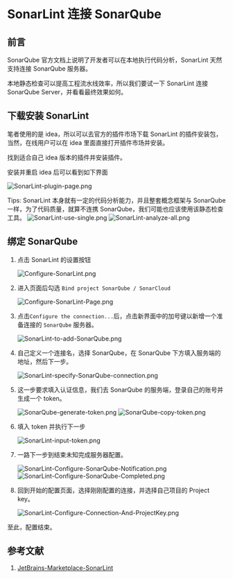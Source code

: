 # SonarLint 连接 SonarQube

## 前言

SonarQube 官方文档上说明了开发者可以在本地执行代码分析，SonarLint 天然支持连接 SonarQube 服务器。

本地静态检查可以提高工程流水线效率，所以我们要试一下 SonarLint 连接 SonarQube Server，并看看最终效果如何。

## 下载安装 SonarLint

笔者使用的是 idea，所以可以去官方的插件市场下载 SonarLint 的插件安装包，当然，在线用户可以在 idea 里面直接打开插件市场并安装。

找到适合自己 idea 版本的插件并安装插件。

安装并重启 idea 后可以看到如下界面

![SonarLint-plugin-page.png](../docImg/SonarLint-plugin-page.png)

Tips: SonarLint 本身就有一定的代码分析能力，并且整套概念框架与 SonarQube 一样，为了代码质量，就算不连携 SonarQube，我们可能也应该使用该静态检查工具。
![SonarLint-use-single.png](../docImg/SonarLint-use-single.png)
![SonarLint-analyze-all.png](../docImg/SonarLint-analyze-all.png)

## 绑定 SonarQube

1. 点击 SonarLint 的设置按钮

   ![Configure-SonarLint.png](../docImg/Configure-SonarLint.png)

2. 进入页面后勾选 `Bind project SonarQube / SonarCloud`

   ![Configure-SonarLint-Page.png](../docImg/Configure-SonarLint-Page.png)

3. 点击`Configure the connection...`后，点击新界面中的加号键以新增一个准备连接的 `SonarQube` 服务器。

   ![SonarLint-to-add-SonarQube.png](../docImg/SonarLint-to-add-SonarQube.png)

4. 自己定义一个连接名，选择 SonarQube，在 SonarQube 下方填入服务端的地址，然后下一步。

   ![SonarLint-specify-SonarQube-connection.png](../docImg/SonarLint-specify-SonarQube-connection.png)

5. 这一步要求填入认证信息，我们去 SonarQube 的服务端，登录自己的账号并生成一个 token。

   ![SonarQube-generate-token.png](../docImg/SonarQube-generate-token.png)
   ![SonarQube-copy-token.png](../docImg/SonarQube-copy-token.png)

6. 填入 token 并执行下一步
   
   ![SonarLint-input-token.png](../docImg/SonarLint-input-token.png)

7. 一路下一步到结束未知完成服务器配置。

   ![SonarLint-Configure-SonarQube-Notification.png](../docImg/SonarLint-Configure-SonarQube-Notification.png)
   ![SonarLint-Configure-SonarQube-Completed.png](../docImg/SonarLint-Configure-SonarQube-Completed.png)
   
8. 回到开始的配置页面，选择刚刚配置的连接，并选择自己项目的 Project key。

   ![SonarLint-Configure-Connection-And-ProjectKey.png](../docImg/SonarLint-Configure-Connection-And-ProjectKey.png)

至此，配置结束。

## 参考文献

1. [JetBrains-Marketplace-SonarLint](https://plugins.jetbrains.com/plugin/7973-sonarlint/versions)